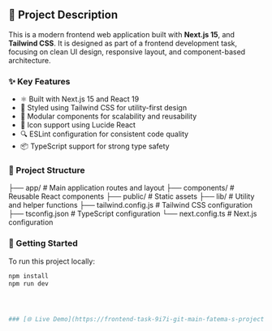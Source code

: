 ## 📝 Project Description

This is a modern frontend web application built with **Next.js 15**, and **Tailwind CSS**. It is designed as part of a frontend development task, focusing on clean UI design, responsive layout, and component-based architecture.

### ✨ Key Features
- ⚛️ Built with Next.js 15 and React 19
- 🎨 Styled using Tailwind CSS for utility-first design
- 🧩 Modular components for scalability and reusability
- 🌙 Icon support using Lucide React
- 🔍 ESLint configuration for consistent code quality
- 📦 TypeScript support for strong type safety

### 📁 Project Structure

├── app/ # Main application routes and layout
├── components/ # Reusable React components
├── public/ # Static assets
├── lib/ # Utility and helper functions
├── tailwind.config.js # Tailwind CSS configuration
├── tsconfig.json # TypeScript configuration
└── next.config.ts # Next.js configuration




### 🚀 Getting Started

To run this project locally:

```bash
npm install
npm run dev




### [🌐 Live Demo](https://frontend-task-9i7i-git-main-fatema-s-projects-2f51146a.vercel.app/)




